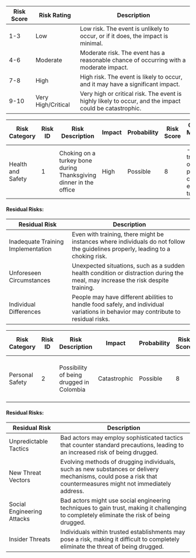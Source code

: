 | Risk Score | Risk Rating        | Description                                                          |
|------------|--------------------|----------------------------------------------------------------------|
| 1-3        | Low                | Low risk. The event is unlikely to occur, or if it does, the impact is minimal. |
| 4-6        | Moderate           | Moderate risk. The event has a reasonable chance of occurring with a moderate impact. |
| 7-8        | High               | High risk. The event is likely to occur, and it may have a significant impact. |
| 9-10       | Very High/Critical | Very high or critical risk. The event is highly likely to occur, and the impact could be catastrophic. |



| Risk Category      | Risk ID | Risk Description                                                 | Impact | Probability | Risk Score | Common Mitigation Steps                                       | Residual Risk                                           |
|--------------------|---------|-------------------------------------------------------------------|--------|-------------|------------|---------------------------------------------------------------|---------------------------------------------------------|
| Health and Safety  | 1       | Choking on a turkey bone during Thanksgiving dinner in the office | High   | Possible    | 8          | - Provide training on how to properly carve and eat turkey.    | Continuous awareness and first aid readiness.             |

#### Residual Risks:

| Residual Risk                               | Description                                                                                                            |
|---------------------------------------------|------------------------------------------------------------------------------------------------------------------------|
| Inadequate Training Implementation          | Even with training, there might be instances where individuals do not follow the guidelines properly, leading to a choking risk.            |
| Unforeseen Circumstances                    | Unexpected situations, such as a sudden health condition or distraction during the meal, may increase the risk despite training.             |
| Individual Differences                      | People may have different abilities to handle food safely, and individual variations in behavior may contribute to residual risks.                |


| Risk Category      | Risk ID | Risk Description                                  | Impact       | Probability | Risk Score | Common Mitigation Steps                                       | Residual Risk                                           |
|--------------------|---------|----------------------------------------------------|--------------|-------------|------------|---------------------------------------------------------------|---------------------------------------------------------|
| Personal Safety    | 2       | Possibility of being drugged in Colombia           | Catastrophic | Possible    | 8          | - Avoid drinking beverages from unknown sources.                | Staying alert remains crucial despite precautions.      |

#### Residual Risks:

| Residual Risk                               | Description                                                                                                            |
|---------------------------------------------|------------------------------------------------------------------------------------------------------------------------|
| Unpredictable Tactics                       | Bad actors may employ sophisticated tactics that counter standard precautions, leading to an increased risk of being drugged.               |
| New Threat Vectors                          | Evolving methods of drugging individuals, such as new substances or delivery mechanisms, could pose a risk that countermeasures might not immediately address.    |
| Social Engineering Attacks                   | Bad actors might use social engineering techniques to gain trust, making it challenging to completely eliminate the risk of being drugged.     |
| Insider Threats                              | Individuals within trusted establishments may pose a risk, making it difficult to completely eliminate the threat of being drugged.            |
